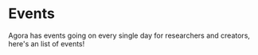 # Events
Agora has events going on every single day for researchers and creators, here's an list of events!

